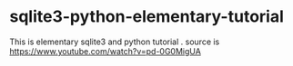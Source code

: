 # sqlite3-python-elementary-tutorial
This is elementary sqlite3 and python tutorial . 
source is https://www.youtube.com/watch?v=pd-0G0MigUA
